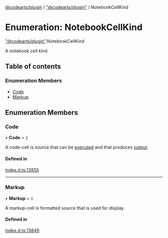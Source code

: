 [@codearts/plugin](../README.md) / ["@codearts/plugin"](../modules/_codearts_plugin_.md) / NotebookCellKind

# Enumeration: NotebookCellKind

["@codearts/plugin"](../modules/_codearts_plugin_.md).NotebookCellKind

A notebook cell kind.

## Table of contents

### Enumeration Members

- [Code](codearts_plugin_.NotebookCellKind.md#code)
- [Markup](codearts_plugin_.NotebookCellKind.md#markup)

## Enumeration Members

### Code

• **Code** = ``2``

A code-cell is source that can be [executed](../interfaces/codearts_plugin_.NotebookController.md) and that
produces [output](../classes/codearts_plugin_.NotebookCellOutput.md).

#### Defined in

[index.d.ts:13855](https://github.com/shuyaqian/cloudide-plugin-api/blob/3fbdd11/index.d.ts#L13855)

___

### Markup

• **Markup** = ``1``

A markup-cell is formatted source that is used for display.

#### Defined in

[index.d.ts:13849](https://github.com/shuyaqian/cloudide-plugin-api/blob/3fbdd11/index.d.ts#L13849)

